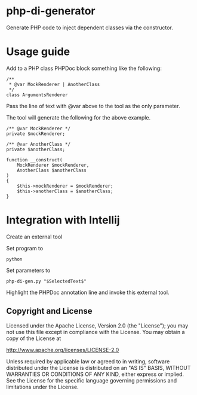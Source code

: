 # php-di-generator
Generate PHP code to inject dependent classes via the constructor.

# Usage guide

Add to a PHP class PHPDoc block something like the following:

    /**
     * @var MockRenderer | AnotherClass
     */
    class ArgumentsRenderer

Pass the line of text with @var above to the tool as the only parameter.

The tool will generate the following for the above example.

    /** @var MockRenderer */
    private $mockRenderer;

    /** @var AnotherClass */
    private $anotherClass;

    function __construct(
        MockRenderer $mockRenderer,
        AnotherClass $anotherClass
    )
    {
        $this->mockRenderer = $mockRenderer;
        $this->anotherClass = $anotherClass;
    }

# Integration with Intellij
Create an external tool

Set program to

    python

Set parameters to

    php-di-gen.py "$SelectedText$"

Highlight the PHPDoc annotation line and invoke this external tool.

## Copyright and License

Licensed under the Apache License, Version 2.0 (the "License");
you may not use this file except in compliance with the License.
You may obtain a copy of the License at

   http://www.apache.org/licenses/LICENSE-2.0

Unless required by applicable law or agreed to in writing, software
distributed under the License is distributed on an "AS IS" BASIS,
WITHOUT WARRANTIES OR CONDITIONS OF ANY KIND, either express or implied.
See the License for the specific language governing permissions and
limitations under the License.
